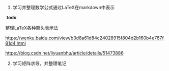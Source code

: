 1. 学习并整理数学公式通过LaTeX在markdown中表示

​	**todo**

整理LaTeX各种箭头表示法

https://wenku.baidu.com/view/b3d8a61d84c24028915f804d2b160b4e767f81d4.html

https://blog.csdn.net/liyuanbhu/article/details/51473886

2. 学习矩阵求导，并整理笔记







